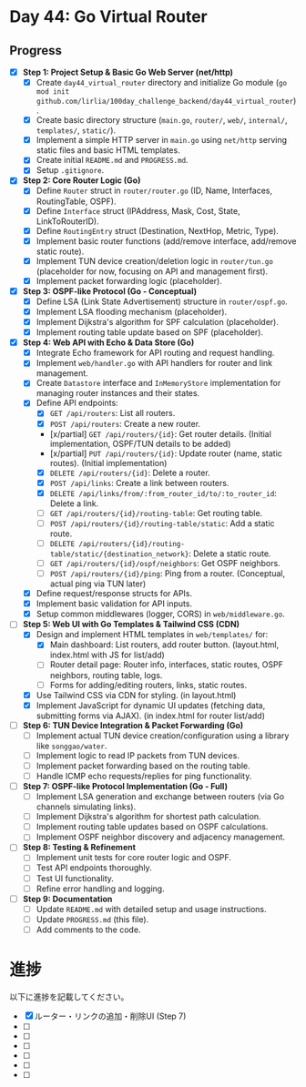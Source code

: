 # Day 44: Go Virtual Router

## Progress

- [x] **Step 1: Project Setup & Basic Go Web Server (net/http)**
    - [x] Create `day44_virtual_router` directory and initialize Go module (`go mod init github.com/lirlia/100day_challenge_backend/day44_virtual_router`).
    - [x] Create basic directory structure (`main.go`, `router/`, `web/`, `internal/`, `templates/`, `static/`).
    - [x] Implement a simple HTTP server in `main.go` using `net/http` serving static files and basic HTML templates.
    - [x] Create initial `README.md` and `PROGRESS.md`.
    - [x] Setup `.gitignore`.
- [x] **Step 2: Core Router Logic (Go)**
    - [x] Define `Router` struct in `router/router.go` (ID, Name, Interfaces, RoutingTable, OSPF).
    - [x] Define `Interface` struct (IPAddress, Mask, Cost, State, LinkToRouterID).
    - [x] Define `RoutingEntry` struct (Destination, NextHop, Metric, Type).
    - [x] Implement basic router functions (add/remove interface, add/remove static route).
    - [x] Implement TUN device creation/deletion logic in `router/tun.go` (placeholder for now, focusing on API and management first).
    - [x] Implement packet forwarding logic (placeholder).
- [x] **Step 3: OSPF-like Protocol (Go - Conceptual)**
    - [x] Define LSA (Link State Advertisement) structure in `router/ospf.go`.
    - [x] Implement LSA flooding mechanism (placeholder).
    - [x] Implement Dijkstra's algorithm for SPF calculation (placeholder).
    - [x] Implement routing table update based on SPF (placeholder).
- [x] **Step 4: Web API with Echo & Data Store (Go)**
    - [x] Integrate Echo framework for API routing and request handling.
    - [x] Implement `web/handler.go` with API handlers for router and link management.
    - [x] Create `Datastore` interface and `InMemoryStore` implementation for managing router instances and their states.
    - [x] Define API endpoints:
        - [x] `GET /api/routers`: List all routers.
        - [x] `POST /api/routers`: Create a new router.
        - [x/partial] `GET /api/routers/{id}`: Get router details. (Initial implementation, OSPF/TUN details to be added)
        - [x/partial] `PUT /api/routers/{id}`: Update router (name, static routes). (Initial implementation)
        - [x] `DELETE /api/routers/{id}`: Delete a router.
        - [x] `POST /api/links`: Create a link between routers.
        - [x] `DELETE /api/links/from/:from_router_id/to/:to_router_id`: Delete a link.
        - [ ] `GET /api/routers/{id}/routing-table`: Get routing table.
        - [ ] `POST /api/routers/{id}/routing-table/static`: Add a static route.
        - [ ] `DELETE /api/routers/{id}/routing-table/static/{destination_network}`: Delete a static route.
        - [ ] `GET /api/routers/{id}/ospf/neighbors`: Get OSPF neighbors.
        - [ ] `POST /api/routers/{id}/ping`: Ping from a router. (Conceptual, actual ping via TUN later)
    - [x] Define request/response structs for APIs.
    - [x] Implement basic validation for API inputs.
    - [x] Setup common middlewares (logger, CORS) in `web/middleware.go`.
- [ ] **Step 5: Web UI with Go Templates & Tailwind CSS (CDN)**
    - [x] Design and implement HTML templates in `web/templates/` for:
        - [x] Main dashboard: List routers, add router button. (layout.html, index.html with JS for list/add)
        - [ ] Router detail page: Router info, interfaces, static routes, OSPF neighbors, routing table, logs.
        - [ ] Forms for adding/editing routers, links, static routes.
    - [x] Use Tailwind CSS via CDN for styling. (in layout.html)
    - [x] Implement JavaScript for dynamic UI updates (fetching data, submitting forms via AJAX). (in index.html for router list/add)
- [ ] **Step 6: TUN Device Integration & Packet Forwarding (Go)**
    - [ ] Implement actual TUN device creation/configuration using a library like `songgao/water`.
    - [ ] Implement logic to read IP packets from TUN devices.
    - [ ] Implement packet forwarding based on the routing table.
    - [ ] Handle ICMP echo requests/replies for ping functionality.
- [ ] **Step 7: OSPF-like Protocol Implementation (Go - Full)**
    - [ ] Implement LSA generation and exchange between routers (via Go channels simulating links).
    - [ ] Implement Dijkstra's algorithm for shortest path calculation.
    - [ ] Implement routing table updates based on OSPF calculations.
    - [ ] Implement OSPF neighbor discovery and adjacency management.
- [ ] **Step 8: Testing & Refinement**
    - [ ] Implement unit tests for core router logic and OSPF.
    - [ ] Test API endpoints thoroughly.
    - [ ] Test UI functionality.
    - [ ] Refine error handling and logging.
- [ ] **Step 9: Documentation**
    - [ ] Update `README.md` with detailed setup and usage instructions.
    - [ ] Update `PROGRESS.md` (this file).
    - [ ] Add comments to the code.

# 進捗

以下に進捗を記載してください。


- [x] ルーター・リンクの追加・削除UI (Step 7)
- [ ] 
- [ ] 
- [ ] 
- [ ] 
- [ ] 
- [ ]
